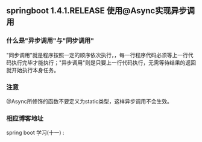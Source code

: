## springboot 1.4.1.RELEASE 使用@Async实现异步调用

### 什么是"异步调用"与"同步调用"
"同步调用"就是程序按照一定的顺序依次执行，，每一行程序代码必须等上一行代码执行完毕才能执行；"异步调用"则是只要上一行代码执行，无需等待结果的返回就开始执行本身任务。

### 注意
@Async所修饰的函数不要定义为static类型，这样异步调用不会生效。

### 相应博客地址
spring boot 学习(十一) :